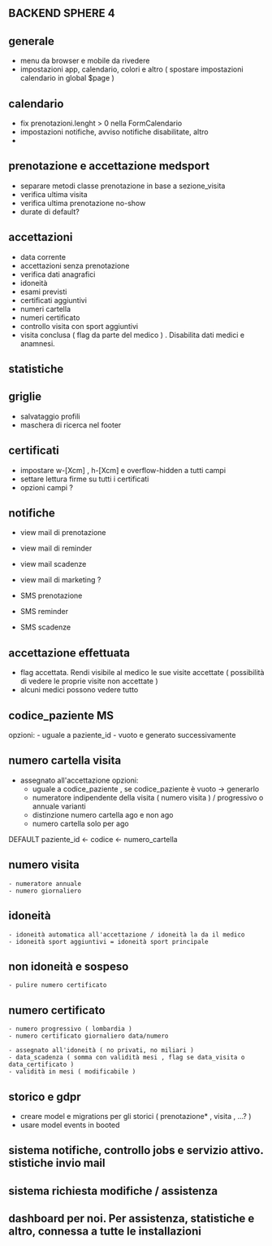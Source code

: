 ## BACKEND SPHERE 4

## generale
- menu da browser e mobile da rivedere
- impostazioni app, calendario, colori e altro ( spostare impostazioni calendario in global $page )



## calendario
- fix prenotazioni.lenght > 0 nella FormCalendario
- impostazioni notifiche, avviso notifiche disabilitate, altro
- 


## prenotazione e accettazione medsport
- separare metodi classe prenotazione in base a sezione_visita
- verifica ultima visita
- verifica ultima prenotazione no-show
- durate di default? 

## accettazioni
- data corrente
- accettazioni senza prenotazione
- verifica dati anagrafici
- idoneità
- esami previsti
- certificati aggiuntivi
- numeri cartella
- numeri certificato
- controllo visita con sport aggiuntivi
- visita conclusa ( flag da parte del medico ) . Disabilita dati medici e anamnesi.

## statistiche

## griglie
- salvataggio profili
- maschera di ricerca nel footer

## certificati
- impostare w-[Xcm] , h-[Xcm] e overflow-hidden a tutti campi
- settare lettura firme su tutti i certificati
- opzioni campi ?

## notifiche
- view mail di prenotazione
- view mail di reminder
- view mail scadenze
- view mail di marketing ?

- SMS prenotazione
- SMS reminder
- SMS scadenze



## accettazione effettuata

- flag accettata. Rendi visibile al medico le sue visite accettate ( possibilità di vedere le proprie visite non accettate )
- alcuni medici possono vedere tutto

## codice_paziente MS
opzioni:
    - uguale a paziente_id
    - vuoto e generato successivamente    

## numero cartella visita
- assegnato all'accettazione 
opzioni:
    - uguale a codice_paziente , se codice_paziente è vuoto -> generarlo
    - numeratore indipendente della visita ( numero visita ) / progressivo o annuale
varianti
    - distinzione numero cartella ago e non ago
    - numero cartella solo per ago

DEFAULT paziente_id <- codice <- numero_cartella

## numero visita
    - numeratore annuale
    - numero giornaliero

## idoneità
    - idoneità automatica all'accettazione / idoneità la da il medico
    - idoneità sport aggiuntivi = idoneità sport principale

## non idoneità e sospeso
    - pulire numero certificato

## numero certificato        
    - numero progressivo ( lombardia )
    - numero certificato giornaliero data/numero

    - assegnato all'idoneità ( no privati, no miliari )
    - data_scadenza ( somma con validità mesi , flag se data_visita o data_certificato )
    - validità in mesi ( modificabile )


## storico e gdpr
- creare model e migrations per gli storici ( prenotazione* , visita , ...? )
- usare model events in booted


## sistema notifiche, controllo jobs e servizio attivo. stistiche invio mail

## sistema richiesta modifiche / assistenza

## dashboard per noi. Per assistenza, statistiche e altro, connessa a tutte le installazioni